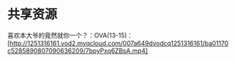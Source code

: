 # 共享资源
喜欢本大爷的竟然就你一个？：OVA(13-15)： [http://1251316161.vod2.myqcloud.com/007a649dvodcq1251316161/ba01170c5285890807090636209/7bpyPxq6ZBsA.mp4]
